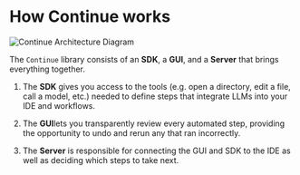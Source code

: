 # How Continue works

![Continue Architecture Diagram](/img/continue-architecture.png)

The `Continue` library consists of an **SDK**, a **GUI**, and a **Server** that brings everything together.

1. The **SDK** gives you access to the tools (e.g. open a directory, edit a file, call a model, etc.) needed to define steps that integrate LLMs into your IDE and workflows.

2. The **GUI**lets you transparently review every automated step, providing the opportunity to undo and rerun any that ran incorrectly.

3. The **Server** is responsible for connecting the GUI and SDK to the IDE as well as deciding which steps to take next.